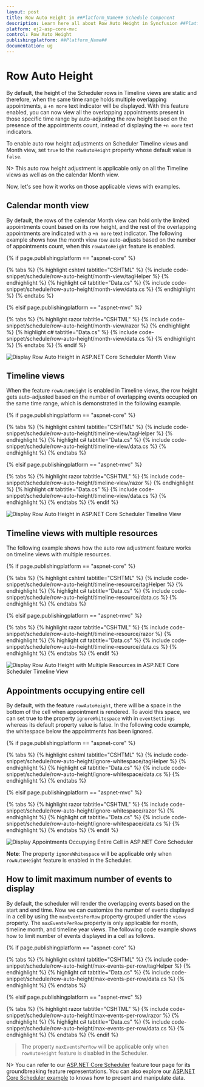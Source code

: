 ```yaml
---
layout: post
title: Row Auto Height in ##Platform_Name## Schedule Component
description: Learn here all about Row Auto Height in Syncfusion ##Platform_Name## Schedule component of Syncfusion Essential JS 2 and more.
platform: ej2-asp-core-mvc
control: Row Auto Height
publishingplatform: ##Platform_Name##
documentation: ug
---
```



# Row Auto Height

By default, the height of the Scheduler rows in Timeline views are static and therefore, when the same time range holds multiple overlapping appointments, a `+n more` text indicator will be displayed. With this feature enabled, you can now view all the overlapping appointments present in those specific time range by auto-adjusting the row height based on the presence of the appointments count, instead of displaying the `+n more` text indicators.

To enable auto row height adjustments on Scheduler Timeline views and Month view, set `true` to the `rowAutoHeight` property whose default value is `false`.

N> This auto row height adjustment is applicable only on all the Timeline views as well as on the calendar Month view.

Now, let's see how it works on those applicable views with examples.

## Calendar month view

By default, the rows of the calendar Month view can hold only the limited appointments count based on its row height, and the rest of the overlapping appointments are indicated with a `+n more` text indicator. The following example shows how the month view row auto-adjusts based on the number of appointments count, when this `rowAutoHeight` feature is enabled.

{% if page.publishingplatform == "aspnet-core" %}

{% tabs %}
{% highlight cshtml tabtitle="CSHTML" %}
{% include code-snippet/schedule/row-auto-height/month-view/tagHelper %}
{% endhighlight %}
{% highlight c# tabtitle="Data.cs" %}
{% include code-snippet/schedule/row-auto-height/month-view/data.cs %}
{% endhighlight %}
{% endtabs %}

{% elsif page.publishingplatform == "aspnet-mvc" %}

{% tabs %}
{% highlight razor tabtitle="CSHTML" %}
{% include code-snippet/schedule/row-auto-height/month-view/razor %}
{% endhighlight %}
{% highlight c# tabtitle="Data.cs" %}
{% include code-snippet/schedule/row-auto-height/month-view/data.cs %}
{% endhighlight %}
{% endtabs %}
{% endif %}


![Display Row Auto Height in ASP.NET Core Scheduler Month View](images/schedule-auto-height-month-view.png)

## Timeline views

When the feature `rowAutoHeight` is enabled in Timeline views, the row height gets auto-adjusted based on the number of overlapping events occupied on the same time range, which is demonstrated in the following example.

{% if page.publishingplatform == "aspnet-core" %}

{% tabs %}
{% highlight cshtml tabtitle="CSHTML" %}
{% include code-snippet/schedule/row-auto-height/timeline-view/tagHelper %}
{% endhighlight %}
{% highlight c# tabtitle="Data.cs" %}
{% include code-snippet/schedule/row-auto-height/timeline-view/data.cs %}
{% endhighlight %}
{% endtabs %}

{% elsif page.publishingplatform == "aspnet-mvc" %}

{% tabs %}
{% highlight razor tabtitle="CSHTML" %}
{% include code-snippet/schedule/row-auto-height/timeline-view/razor %}
{% endhighlight %}
{% highlight c# tabtitle="Data.cs" %}
{% include code-snippet/schedule/row-auto-height/timeline-view/data.cs %}
{% endhighlight %}
{% endtabs %}
{% endif %}


![Display Row Auto Height in ASP.NET Core Scheduler Timeline View](images/schedule-auto-height-timeline-view.png)

## Timeline views with multiple resources

The following example shows how the auto row adjustment feature works on timeline views with multiple resources.

{% if page.publishingplatform == "aspnet-core" %}

{% tabs %}
{% highlight cshtml tabtitle="CSHTML" %}
{% include code-snippet/schedule/row-auto-height/timeline-resource/tagHelper %}
{% endhighlight %}
{% highlight c# tabtitle="Data.cs" %}
{% include code-snippet/schedule/row-auto-height/timeline-resource/data.cs %}
{% endhighlight %}
{% endtabs %}

{% elsif page.publishingplatform == "aspnet-mvc" %}

{% tabs %}
{% highlight razor tabtitle="CSHTML" %}
{% include code-snippet/schedule/row-auto-height/timeline-resource/razor %}
{% endhighlight %}
{% highlight c# tabtitle="Data.cs" %}
{% include code-snippet/schedule/row-auto-height/timeline-resource/data.cs %}
{% endhighlight %}
{% endtabs %}
{% endif %}


![Display Row Auto Height with Multiple Resources in ASP.NET Core Scheduler Timeline View](images/schedule-auto-height-with-resource.png)

## Appointments occupying entire cell

By default, with the feature `rowAutoHeight`, there will be a space in the bottom of the cell when appointment is rendered. To avoid this space, we can set true to the property `ignoreWhitespace` with in `eventSettings` whereas its default property value is false. In the following code example, the whitespace below the appointments has been ignored.

{% if page.publishingplatform == "aspnet-core" %}

{% tabs %}
{% highlight cshtml tabtitle="CSHTML" %}
{% include code-snippet/schedule/row-auto-height/ignore-whitespace/tagHelper %}
{% endhighlight %}
{% highlight c# tabtitle="Data.cs" %}
{% include code-snippet/schedule/row-auto-height/ignore-whitespace/data.cs %}
{% endhighlight %}
{% endtabs %}

{% elsif page.publishingplatform == "aspnet-mvc" %}

{% tabs %}
{% highlight razor tabtitle="CSHTML" %}
{% include code-snippet/schedule/row-auto-height/ignore-whitespace/razor %}
{% endhighlight %}
{% highlight c# tabtitle="Data.cs" %}
{% include code-snippet/schedule/row-auto-height/ignore-whitespace/data.cs %}
{% endhighlight %}
{% endtabs %}
{% endif %}


![Display Appointments Occupying Entire Cell in ASP.NET Core Scheduler](images/schedule-entire-cell.png)

**Note**: The property `ignoreWhitespace` will be applicable only when `rowAutoHeight` feature is enabled in the Scheduler.

## How to limit maximum number of events to display

By default, the scheduler will render the overlapping events based on the start and end time. Now we can customize the number of events displayed in a cell by using the `maxEventsPerRow` property grouped under the `views` property. The `maxEventsPerRow` property is only applicable for month, timeline month, and timeline year views. The following code example shows how to limit number of events displayed in a cell as follows.

{% if page.publishingplatform == "aspnet-core" %}

{% tabs %}
{% highlight cshtml tabtitle="CSHTML" %}
{% include code-snippet/schedule/row-auto-height/max-events-per-row/tagHelper %}
{% endhighlight %}
{% highlight c# tabtitle="Data.cs" %}
{% include code-snippet/schedule/row-auto-height/max-events-per-row/data.cs %}
{% endhighlight %}
{% endtabs %}

{% elsif page.publishingplatform == "aspnet-mvc" %}

{% tabs %}
{% highlight razor tabtitle="CSHTML" %}
{% include code-snippet/schedule/row-auto-height/max-events-per-row/razor %}
{% endhighlight %}
{% highlight c# tabtitle="Data.cs" %}
{% include code-snippet/schedule/row-auto-height/max-events-per-row/data.cs %}
{% endhighlight %}
{% endtabs %}
{% endif %}

> The property `maxEventsPerRow` will be applicable only when `rowAutoHeight` feature is disabled in the Scheduler.

N> You can refer to our [ASP.NET Core Scheduler](https://www.syncfusion.com/aspnet-core-ui-controls/scheduler) feature tour page for its groundbreaking feature representations. You can also explore our [ASP.NET Core Scheduler example](https://ej2.syncfusion.com/aspnetcore/Schedule/Overview#/material) to knows how to present and manipulate data.
